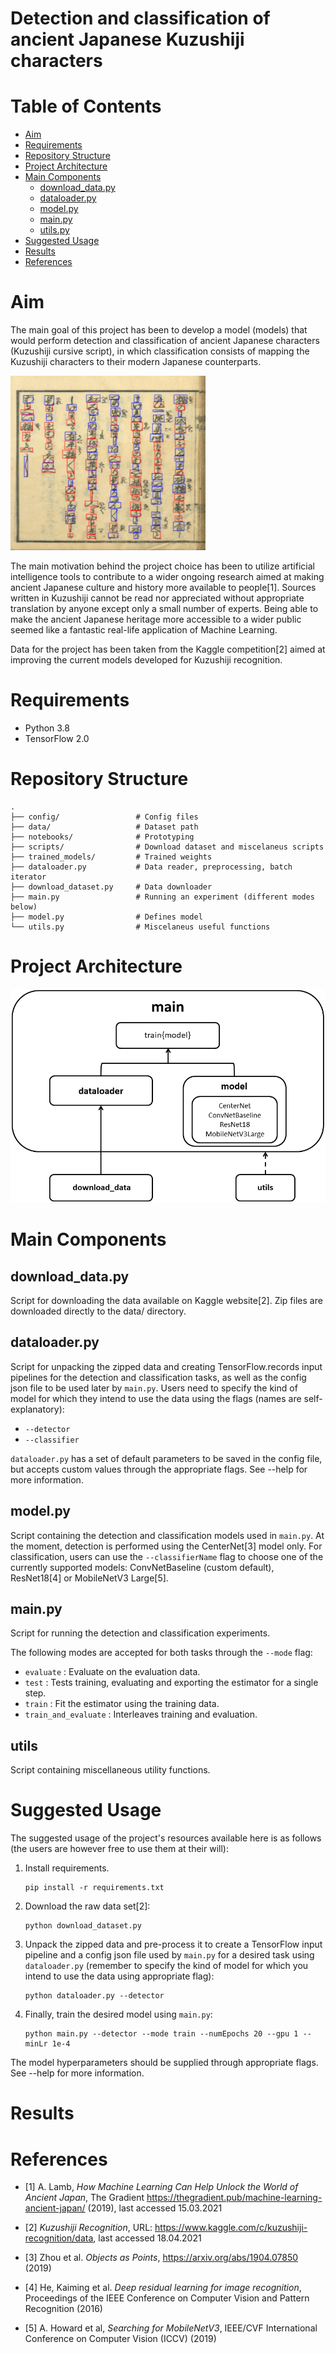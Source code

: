 # Detection and classification of ancient Japanese Kuzushiji characters

# Table of Contents

- [Aim](#aim)
- [Requirements](#requirments)
- [Repository Structure](#repository-structure)
- [Project Architecture](#project-architecture)
- [Main Components](#main-components)
  - [download_data.py](#download_data.py)
  - [dataloader.py](#dataloader.py)
  - [model.py](#model.py)
  - [main.py](#main.py)
  - [utils.py](#utils.py)
- [Suggested Usage](#suggested-usage)
- [Results](#results)
- [References](#references)

# Aim

The main goal of this project has been to develop a model (models) that would perform detection and classification of ancient Japanese characters (Kuzushiji cursive script), in which classification consists of mapping the Kuzushiji characters to their modern Japanese counterparts. 

![](./figures/boxes.png?raw=true)

The main motivation behind the project choice has been to utilize artificial intelligence tools to contribute to a wider ongoing research aimed at making ancient Japanese culture and history more available to people[1]. Sources written in Kuzushiji cannot be read nor appreciated without appropriate translation by anyone except only a small number of experts. Being able to make the ancient Japanese heritage more accessible to a wider public seemed like a fantastic real-life application of Machine Learning.

Data for the project has been taken from the Kaggle competition[2] aimed at improving the current models developed for Kuzushiji recognition. 

# Requirements

- Python 3.8
- TensorFlow 2.0

# Repository Structure

    .
    ├── config/                 # Config files
    ├── data/                   # Dataset path
    ├── notebooks/              # Prototyping
    ├── scripts/                # Download dataset and miscelaneus scripts
    ├── trained_models/         # Trained weights
    ├── dataloader.py           # Data reader, preprocessing, batch iterator
    ├── download_dataset.py     # Data downloader
    ├── main.py                 # Running an experiment (different modes below)
    ├── model.py                # Defines model 
    └── utils.py                # Miscelaneus useful functions
    

# Project Architecture
![Simplified architecture of the project](./figures/arch.png?raw=true)


# Main Components

## download_data.py

Script for downloading the data available on Kaggle website[2]. Zip files are downloaded directly to the data/ directory.

## dataloader.py

Script for unpacking the zipped data and creating TensorFlow.records input pipelines for the detection and classification tasks, as well as the config json file to be used later by `main.py`. Users need to specify the kind of model for which they intend to use the data using the flags (names are self-explanatory):

- `--detector`
- `--classifier`

`dataloader.py` has a set of default parameters to be saved in the config file, but accepts custom values through the appropriate flags. See --help for more information.

## model.py

Script containing the detection and classification models used in `main.py`. At the moment, detection is performed using the CenterNet[3] model only. For classification, users can use the `--classifierName` flag to choose one of the currently supported models: ConvNetBaseline (custom default), ResNet18[4] or MobileNetV3 Large[5].

## main.py

Script for running the detection and classification experiments. 

The following modes are accepted for both tasks through the `--mode` flag:

- `evaluate` : Evaluate on the evaluation data.
- `test` : Tests training, evaluating and exporting the estimator for a single step.
- `train` : Fit the estimator using the training data.
- `train_and_evaluate` : Interleaves training and evaluation.

## utils

Script containing miscellaneous utility functions.

# Suggested Usage

The suggested usage of the project's resources available here is as follows (the users are however free to use them at their will):

1. Install requirements.

    ```shell
    pip install -r requirements.txt
    ```

2. Download the raw data set[2]:

    ```shell
    python download_dataset.py
    ```
    
3. Unpack the zipped data and pre-process it to create a TensorFlow input pipeline and a config json file used by `main.py` for a desired task using `dataloader.py` (remember to specify the kind of model for which you intend to use the data using appropriate flag):

    ```shell
    python dataloader.py --detector
    ```

4. Finally, train the desired model using `main.py`:

    ```shell
    python main.py --detector --mode train --numEpochs 20 --gpu 1 --minLr 1e-4
    ```
    
The model hyperparameters should be supplied through appropriate flags. See --help for more information.

# Results



# References

- [1] A. Lamb, *How Machine Learning Can Help Unlock the World of Ancient Japan*, The Gradient https://thegradient.pub/machine-learning-ancient-japan/ (2019), last accessed 15.03.2021

- [2] *Kuzushiji Recognition*, URL: https://www.kaggle.com/c/kuzushiji-recognition/data, last accessed 18.04.2021

- [3] Zhou et al. *Objects as Points*, https://arxiv.org/abs/1904.07850 (2019)

- [4] He, Kaiming et al. *Deep residual learning for image recognition*, Proceedings of the IEEE Conference on Computer Vision and Pattern Recognition (2016)

- [5] A. Howard et al, *Searching for MobileNetV3*, IEEE/CVF International Conference on Computer Vision (ICCV) (2019)
